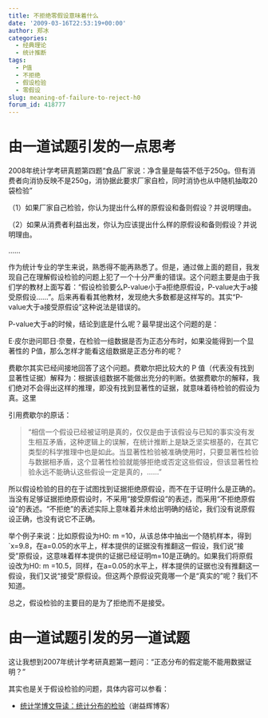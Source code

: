 ```yaml
---
title: 不拒绝零假设意味着什么
date: '2009-03-16T22:53:19+00:00'
author: 郑冰
categories:
  - 经典理论
  - 统计推断
tags:
  - P值
  - 不拒绝
  - 假设检验
  - 零假设
slug: meaning-of-failure-to-reject-h0
forum_id: 418777
---
```


# 由一道试题引发的一点思考

2008年统计学考研真题第四题“食品厂家说：净含量是每袋不低于250g。但有消费者向消协反映不是250g，消协据此要求厂家自检，同时消协也从中随机抽取20袋检验”

（1）如果厂家自己检验，你认为提出什么样的原假设和备则假设？并说明理由。

（2）如果从消费者利益出发，你认为应该提出什么样的原假设和备则假设？并说明理由。
<!--more-->
……

作为统计专业的学生来说，熟悉得不能再熟悉了。但是，通过做上面的题目，我发现自己在理解假设检验的问题上犯了一个十分严重的错误。这个问题主要是由于我们学的教材上面写着：“假设检验要么P-value小于a拒绝原假设，P-value大于a接受原假设……”。后来再看看其他教材，发现绝大多数都是这样写的。其实“P-value大于a接受原假设”这种说法是错误的。

P-value大于a的时候，结论到底是什么呢？最早提出这个问题的是：

E·皮尔逊问耶日·奈曼，在检验一组数据是否为正态分布时，如果没能得到一个显著性的 P值，那么怎样才能看这组数据是正态分布的呢？

费歇尔其实已经间接地回答了这个问题。费歇尔把比较大的 P 值（代表没有找到显著性证据）解释为：根据该组数据不能做出充分的判断。依据费歇尔的解释，我们绝对不会得出这样的推理，即没有找到显著性的证据，就意味着待检验的假设为真。这里

引用费歇尔的原话：

> “相信一个假设已经被证明是真的，仅仅是由于该假设与已知的事实没有发生相互矛盾，这种逻辑上的误解，在统计推断上是缺乏坚实根基的，在其它类型的科学推理中也是如此。当显著性检验被准确使用时，只要显著性检验与数据相矛盾，这个显著性检验就能够拒绝或否定这些假设，但该显著性检验永远不能确认这些假设一定是真的，……”

所以假设检验的目的在于试图找到证据拒绝原假设，而不在于证明什么是正确的。当没有足够证据拒绝原假设时，不采用“接受原假设”的表述，而采用“不拒绝原假设”的表述。“不拒绝”的表述实际上意味着并未给出明确的结论，我们没有说原假设正确，也没有说它不正确。

举个例子来说：比如原假设为H0: m =10，从该总体中抽出一个随机样本，得到\`x=9.8，在a=0.05的水平上，样本提供的证据没有推翻这一假设，我们说“接受”原假设，这意味着样本提供的证据已经证明m=10是正确的。如果我们将原假设改为H0: m =10.5，同样，在a=0.05的水平上，样本提供的证据也没有推翻这一假设，我们又说“接受”原假设。但这两个原假设究竟哪一个是“真实的”呢？我们不知道。

总之，假设检验的主要目的是为了拒绝而不是接受。

# 由一道试题引发的另一道试题

这让我想到2007年统计学考研真题第一题问：“正态分布的假定能不能用数据证明？”

其实也是关于假设检验的问题，具体内容可以参看：

* [统计学博文导读：统计分布的检验](http://www.yihui.name/cn/post/260.htm)（谢益辉博客）
